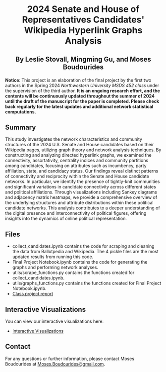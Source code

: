 # <p align="center">2024 Senate and House of Representatives Candidates' Wikipedia Hyperlink Graphs Analysis</p>

## <p align="center">By Leslie Stovall, Mingming Gu, and Moses Boudourides</p>

**Notice**: This project is an elaboration of the final project by the first two authors in the Spring 2024 *Northwestern University MSDS 452 class* under the supervision of the third author. **It is an ongoing research effort, and the contents will be continuously updated throughout the summer of 2024 until the draft of the manuscript for the paper is completed. Please check back regularly for the latest updates and additional network statistical computations.**

## Summary
This study investigates the network characteristics and community structures of the 2024 U.S. Senate and House candidates based on their Wikipedia pages, utilizing graph theory and network analysis techniques. By constructing and analyzing directed hyperlink graphs, we examined the connectivity, assortativity, centrality indices and community partitions among candidates, focusing on attributes such as incumbency, party affiliation, state, and candidacy status. Our findings reveal distinct patterns of connectivity and reciprocity within the Senate and House candidate networks. In particular, we identify the presence of tightly-knit communities and significant variations in candidate connectivity across different states and political affiliations. Through visualizations including Sankey diagrams and adjacency matrix heatmaps, we provide a comprehensive overview of the underlying structures and attribute distributions within these political candidate networks. This analysis contributes to a deeper understanding of the digital presence and interconnectivity of political figures, offering insights into the dynamics of online political representation.

## Files
- collect_candidates.ipynb contains the code for scraping and cleaning the data from Ballotpedia and Wikipedia. The 4 pickle files are the most updated results from running this code.
- Final Project Notebook.ipynb contains the code for generating the graphs and performing network analyses.
- utils/scrape_functions.py contains the functions created for collect_candidates.ipynb.
- utils/graphs_functions.py contains the functions created for Final Project Notebook.ipynb.
- [Class project report]()

## Interactive Visualizations
You can view our interactive visualizations here:
- [Interactive Visualizations](https://mamaocoder.github.io/2024candidates_project/)



## Contact
For any questions or further information, please contact Moses Boudourides at Moses.Boudourides@gmail.com.

